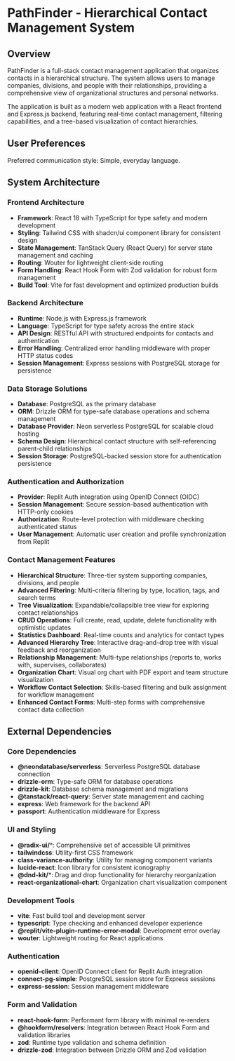 # PathFinder - Hierarchical Contact Management System

## Overview

PathFinder is a full-stack contact management application that organizes contacts in a hierarchical structure. The system allows users to manage companies, divisions, and people with their relationships, providing a comprehensive view of organizational structures and personal networks.

The application is built as a modern web application with a React frontend and Express.js backend, featuring real-time contact management, filtering capabilities, and a tree-based visualization of contact hierarchies.

## User Preferences

Preferred communication style: Simple, everyday language.

## System Architecture

### Frontend Architecture
- **Framework**: React 18 with TypeScript for type safety and modern development
- **Styling**: Tailwind CSS with shadcn/ui component library for consistent design
- **State Management**: TanStack Query (React Query) for server state management and caching
- **Routing**: Wouter for lightweight client-side routing
- **Form Handling**: React Hook Form with Zod validation for robust form management
- **Build Tool**: Vite for fast development and optimized production builds

### Backend Architecture
- **Runtime**: Node.js with Express.js framework
- **Language**: TypeScript for type safety across the entire stack
- **API Design**: RESTful API with structured endpoints for contacts and authentication
- **Error Handling**: Centralized error handling middleware with proper HTTP status codes
- **Session Management**: Express sessions with PostgreSQL storage for persistence

### Data Storage Solutions
- **Database**: PostgreSQL as the primary database
- **ORM**: Drizzle ORM for type-safe database operations and schema management
- **Database Provider**: Neon serverless PostgreSQL for scalable cloud hosting
- **Schema Design**: Hierarchical contact structure with self-referencing parent-child relationships
- **Session Storage**: PostgreSQL-backed session store for authentication persistence

### Authentication and Authorization
- **Provider**: Replit Auth integration using OpenID Connect (OIDC)
- **Session Management**: Secure session-based authentication with HTTP-only cookies
- **Authorization**: Route-level protection with middleware checking authenticated status
- **User Management**: Automatic user creation and profile synchronization from Replit

### Contact Management Features
- **Hierarchical Structure**: Three-tier system supporting companies, divisions, and people
- **Advanced Filtering**: Multi-criteria filtering by type, location, tags, and search terms
- **Tree Visualization**: Expandable/collapsible tree view for exploring contact relationships
- **CRUD Operations**: Full create, read, update, delete functionality with optimistic updates
- **Statistics Dashboard**: Real-time counts and analytics for contact types
- **Advanced Hierarchy Tree**: Interactive drag-and-drop tree with visual feedback and reorganization
- **Relationship Management**: Multi-type relationships (reports to, works with, supervises, collaborates)
- **Organization Chart**: Visual org chart with PDF export and team structure visualization
- **Workflow Contact Selection**: Skills-based filtering and bulk assignment for workflow management
- **Enhanced Contact Forms**: Multi-step forms with comprehensive contact data collection

## External Dependencies

### Core Dependencies
- **@neondatabase/serverless**: Serverless PostgreSQL database connection
- **drizzle-orm**: Type-safe ORM for database operations
- **drizzle-kit**: Database schema management and migrations
- **@tanstack/react-query**: Server state management and caching
- **express**: Web framework for the backend API
- **passport**: Authentication middleware for Express

### UI and Styling
- **@radix-ui/***: Comprehensive set of accessible UI primitives
- **tailwindcss**: Utility-first CSS framework
- **class-variance-authority**: Utility for managing component variants
- **lucide-react**: Icon library for consistent iconography
- **@dnd-kit/***: Drag and drop functionality for hierarchy reorganization
- **react-organizational-chart**: Organization chart visualization component

### Development Tools
- **vite**: Fast build tool and development server
- **typescript**: Type checking and enhanced developer experience
- **@replit/vite-plugin-runtime-error-modal**: Development error overlay
- **wouter**: Lightweight routing for React applications

### Authentication
- **openid-client**: OpenID Connect client for Replit Auth integration
- **connect-pg-simple**: PostgreSQL session store for Express sessions
- **express-session**: Session management middleware

### Form and Validation
- **react-hook-form**: Performant form library with minimal re-renders
- **@hookform/resolvers**: Integration between React Hook Form and validation libraries
- **zod**: Runtime type validation and schema definition
- **drizzle-zod**: Integration between Drizzle ORM and Zod validation